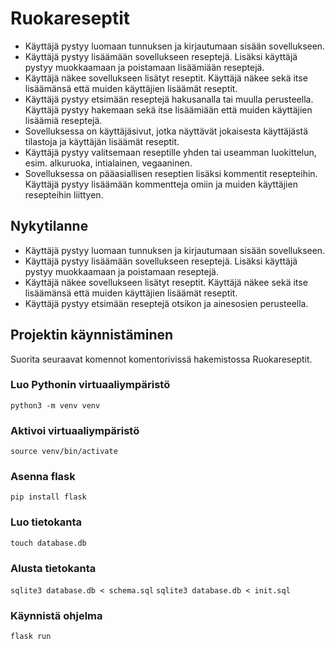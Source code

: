 # Ruokareseptit

- Käyttäjä pystyy luomaan tunnuksen ja kirjautumaan sisään sovellukseen.
- Käyttäjä pystyy lisäämään sovellukseen reseptejä. Lisäksi käyttäjä pystyy muokkaamaan ja poistamaan lisäämiään reseptejä.
- Käyttäjä näkee sovellukseen lisätyt reseptit. Käyttäjä näkee sekä itse lisäämänsä että muiden käyttäjien lisäämät reseptit.
- Käyttäjä pystyy etsimään reseptejä hakusanalla tai muulla perusteella. Käyttäjä pystyy hakemaan sekä itse lisäämiään että muiden käyttäjien lisäämiä reseptejä.
- Sovelluksessa on käyttäjäsivut, jotka näyttävät jokaisesta käyttäjästä tilastoja ja käyttäjän lisäämät reseptit.
- Käyttäjä pystyy valitsemaan reseptille yhden tai useamman luokittelun, esim. alkuruoka, intialainen, vegaaninen. 
- Sovelluksessa on pääasiallisen reseptien lisäksi kommentit resepteihin. Käyttäjä pystyy lisäämään kommentteja omiin ja muiden käyttäjien resepteihin liittyen.

## Nykytilanne
- Käyttäjä pystyy luomaan tunnuksen ja kirjautumaan sisään sovellukseen.
- Käyttäjä pystyy lisäämään sovellukseen reseptejä. Lisäksi käyttäjä pystyy muokkaamaan ja poistamaan reseptejä.
- Käyttäjä näkee sovellukseen lisätyt reseptit. Käyttäjä näkee sekä itse lisäämänsä että muiden käyttäjien lisäämät reseptit.
- Käyttäjä pystyy etsimään reseptejä otsikon ja ainesosien perusteella.

## Projektin käynnistäminen
Suorita seuraavat komennot komentorivissä hakemistossa Ruokareseptit.
### Luo Pythonin virtuaaliympäristö
`python3 -m venv venv`
### Aktivoi virtuaaliympäristö
`source venv/bin/activate`
### Asenna flask
`pip install flask`
### Luo tietokanta
`touch database.db`
### Alusta tietokanta
`sqlite3 database.db < schema.sql`
`sqlite3 database.db < init.sql`
### Käynnistä ohjelma
`flask run`
